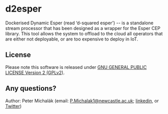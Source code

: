 # d2esper

Dockerised Dynamic Esper (read ‘d-squared esper’) -- is a standalone stream processor that has been designed as a wrapper for the Esper CEP library. This tool allows the system to offload to the cloud all operators that are either not deployable, or are too expensive to deploy in IoT. 

## License

Please note this software is released under [GNU GENERAL PUBLIC LICENSE Version 2 (GPLv2)](LICENSE).

## Any questions?

Author: Peter Michalák (email: P.Michalak1@newcastle.ac.uk; [linkedin](https://www.linkedin.com/in/petermichalak/), or [Twitter](https://twitter.com/PetoMichalak))
